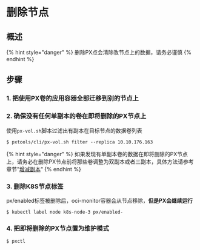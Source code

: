 # 删除节点

## 概述

{% hint style="danger" %}
删除PX点会清除改节点上的数据，请务必谨慎
{% endhint %}

## 步骤

### 1. 把使用PX卷的应用容器全部迁移到别的节点上

### 2. 确保没有任何单副本的卷在即将删除的PX节点上

使用`px-vol.sh`脚本过滤出有副本在目标节点的数据卷列表

```text
$ pxtools/cli/px-vol.sh filter --replica 10.10.176.163
```

{% hint style="danger" %}
如果发现有单副本卷的数据在即将删除的PX节点上，请务必在删除PX节点前将那些卷调整为双副本或者三副本，具体方法请参考章节”[增减副本](../operations/change-replica-number.md)“
{% endhint %}

### 3. 删除K8S节点标签

px/enabled标签被删除后，oci-monitor容器会从节点移除，**但是PX会继续运行**

```text
$ kubectl label node k8s-node-3 px/enabled-
```

### 4. 把即将删除的PX节点置为维护模式

```text
$ pxctl 
```



